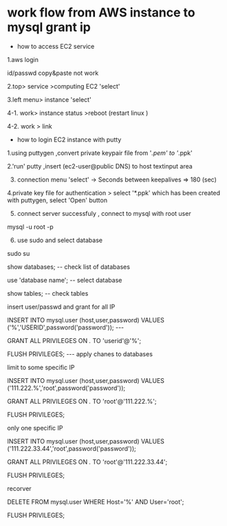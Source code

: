# work flow from AWS instance to mysql grant ip 
 * how to access EC2 service

1.aws login 

 id/passwd  copy&paste not work 
 
2.top> service >computing EC2  'select'  

3.left menu> instance 'select'

4-1. work> instance status >reboot (restart linux )

4-2. work > link 

* how to login EC2 instance with putty

1.using puttygen ,convert private keypair file from '*.pem'  to '*.ppk'

2.'run' putty ,insert (ec2-user@public DNS)  to host textinput area  

3. connection menu 'select' -> Seconds between keepalives  => 180 (sec) 

4.private key file for authentication > select '*.ppk' which has been created  with puttygen, select 'Open' button 

5. connect server successfuly , connect to mysql with root user
 
 mysql -u root -p
 
6. use sudo and select database 
 
 sudo su
 
 show databases; -- check list of databases 
 
 use 'database name'; -- select database
 
 show tables;       -- check tables 
 
 
insert user/passwd and grant for all IP 

INSERT INTO mysql.user (host,user,password) VALUES ('%','USERID',password('password')); --- 

GRANT ALL PRIVILEGES ON *.* TO 'userid'@'%';

FLUSH PRIVILEGES; --- apply chanes to databases

limit to some specific IP

INSERT INTO mysql.user (host,user,password) VALUES ('111.222.%','root',password('password'));

GRANT ALL PRIVILEGES ON *.* TO 'root'@'111.222.%';

FLUSH PRIVILEGES;

only one specific IP

INSERT INTO mysql.user (host,user,password) VALUES ('111.222.33.44','root',password('password'));

GRANT ALL PRIVILEGES ON *.* TO 'root'@'111.222.33.44';

FLUSH PRIVILEGES;

recorver

DELETE FROM mysql.user WHERE Host='%' AND User='root';

FLUSH PRIVILEGES; 

